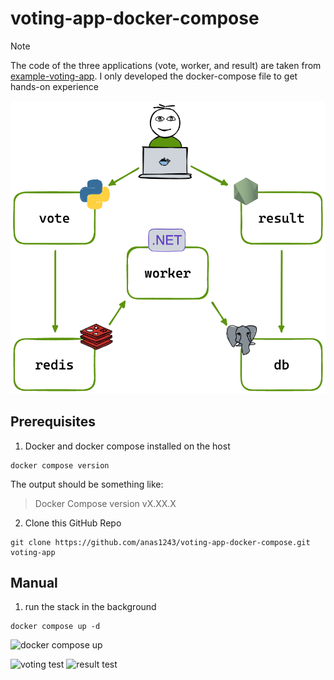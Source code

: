 # voting-app-docker-compose
> [!NOTE]
> The code of the three applications (vote, worker, and result) are taken from [example-voting-app](https://github.com/dockersamples/example-voting-app). I only developed the docker-compose file to get hands-on experience

![Architecture diagram](images/architecture.excalidraw.png)

## Prerequisites
1. Docker and docker compose installed on the host
```shell
docker compose version
```
The output should be something like:
> Docker Compose version vX.XX.X

2. Clone this GitHub Repo
```shell
git clone https://github.com/anas1243/voting-app-docker-compose.git voting-app
```

## Manual
1. run the stack in the background
```shell
docker compose up -d
```
![docker compose up](images/Screenshot%202024-04-01%20at%204.40.09 PM.png)

![voting test](images/Screenshot%202024-04-01%20at%204.42.55 PM.png)
![result test](images/Screenshot%202024-04-01%20at%204.43.04 PM.png)